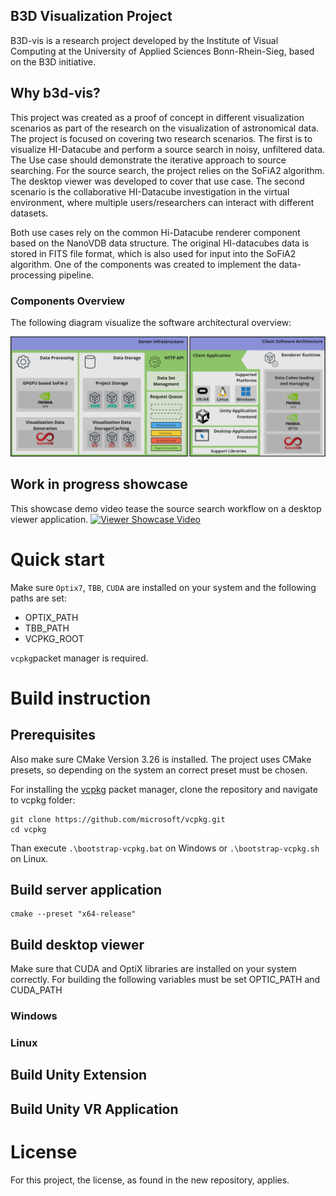 ## B3D Visualization Project
B3D-vis is a research project developed by the Institute of Visual Computing at the University of Applied Sciences Bonn-Rhein-Sieg, based on the B3D initiative.

## Why b3d-vis?
This project was created as a proof of concept in different visualization scenarios as part of the research on the visualization of astronomical data.
The project is focused on covering two research scenarios. The first is to visualize HI-Datacube and perform a source search in noisy, unfiltered data. The Use case should demonstrate the iterative approach to source searching. For the source search, the project relies on the SoFiA2 algorithm. The desktop viewer was developed to cover that use case. The second scenario is the collaborative HI-Datacube investigation in the virtual environment, where multiple users/researchers can interact with different datasets.

Both use cases rely on the common Hi-Datacube renderer component based on the NanoVDB data structure. The original HI-datacubes data is stored in FITS file format, which is also used for input into the SoFiA2 algorithm. One of the components was created to implement the data-processing pipeline.

### Components Overview
The following diagram visualize the software architectural overview:

![alt text](./doc/b3d_vis_architecture.png "Project Architectual Components")

## Work in progress showcase
This showcase demo video tease the source search workflow on a desktop viewer application.
[![Viewer Showcase Video](https://img.youtube.com/vi/FwjPuBjKzdI/0.jpg)](https://www.youtube.com/watch?v=FwjPuBjKzdI "Viewer Showcase Video")

# Quick start

Make sure `Optix7`, `TBB`, `CUDA` are installed on your system and the following paths are set:

- OPTIX_PATH
- TBB_PATH
- VCPKG_ROOT

`vcpkg`packet manager is required.



# Build instruction

## Prerequisites
Also make sure CMake Version 3.26 is installed.
The project uses CMake presets, so depending on the system an correct preset must be chosen.

For installing the [vcpkg](https://github.com/microsoft/vcpkg) packet manager, clone the repository and navigate to vcpkg folder:
```
git clone https://github.com/microsoft/vcpkg.git
cd vcpkg
```
Than execute `.\bootstrap-vcpkg.bat` on Windows or `.\bootstrap-vcpkg.sh` on Linux.

## Build server application

```
cmake --preset "x64-release"
```

## Build desktop viewer

Make sure that CUDA and OptiX libraries are installed on your system correctly.
For building the following variables must be set OPTIC_PATH and CUDA_PATH



### Windows


### Linux

## Build Unity Extension

## Build Unity VR Application

# License
For this project, the license, as found in the new repository, applies.
